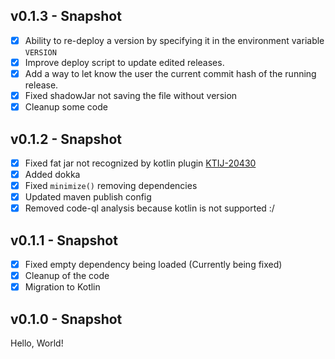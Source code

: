 ## v0.1.3 - Snapshot
- [x] Ability to re-deploy a version by specifying it in the environment variable `VERSION`
- [x] Improve deploy script to update edited releases.
- [x] Add a way to let know the user the current commit hash of the running release.
- [x] Fixed shadowJar not saving the file without version
- [x] Cleanup some code

## v0.1.2 - Snapshot
- [x] Fixed fat jar not recognized by kotlin plugin [KTIJ-20430](http://youtrack.jetbrains.com/issue/KTIJ-20430)
- [x] Added dokka
- [x] Fixed `minimize()` removing dependencies
- [x] Updated maven publish config
- [x] Removed code-ql analysis because kotlin is not supported :/

## v0.1.1 - Snapshot
- [x] Fixed empty dependency being loaded (Currently being fixed)
- [x] Cleanup of the code
- [x] Migration to Kotlin

## v0.1.0 - Snapshot
Hello, World!